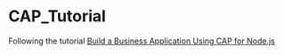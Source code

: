 # CAP_Tutorial

Following the tutorial [Build a Business Application Using CAP for Node.js](https://developers.sap.com/mission.cp-starter-extensions-cap.html)
